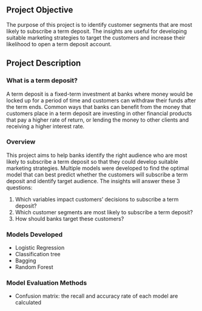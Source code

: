 ## Project Objective
The purpose of this project is to identify customer segments that are most likely to subscribe a term deposit. The insights are useful for developing suitable marketing strategies to target the customers and increase their likelihood to open a term deposit account.


## Project Description

### What is a term deposit?
A term deposit is a fixed-term investment at banks where money would be locked up for a period of time and customers can withdraw their funds after the term ends. Common ways that banks can benefit from the money that customers place in a term deposit are investing in other financial products that pay a higher rate of return, or lending the money to other clients and receiving a higher interest rate. 

### Overview
This project aims to help banks identify the right audience who are most likely to subscribe a term deposit so that they could develop suitable marketing strategies. Multiple models were developed to find the optimal model that can best predict whether the customers will subscribe a term deposit and identify target audience. The insights will answer these 3 questions:
  1. Which variables impact customers’ decisions to subscribe a term deposit? 
  2. Which customer segments are most likely to subscribe a term deposit? 
  3. How should banks target these customers?
  
  
### Models Developed
* Logistic Regression
* Classification tree
* Bagging
* Random Forest

### Model Evaluation Methods
* Confusion matrix: the recall and accuracy rate of each model are calculated
